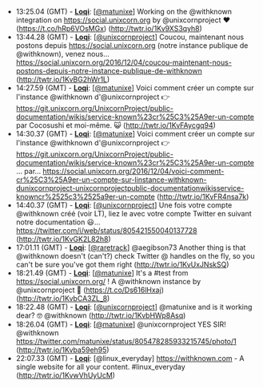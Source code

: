 * <a id="13:25.04">13:25.04 (GMT)</a> - __[Loqi](https://github.com/Loqi)__: [<a href="https://twitter.com/matunixe">@matunixe</a>] Working on the @withknown integration on https://social.unixcorn.org by @unixcornproject ❤️ (https://t.co/hRp6VOsMGx) (http://twtr.io/1Kv9XS3qyh8)
* <a id="13:44.28">13:44.28 (GMT)</a> - __[Loqi](https://github.com/Loqi)__: [<a href="https://twitter.com/unixcornproject">@unixcornproject</a>] Coucou, maintenant nous postons depuis https://social.unixcorn.org (notre instance publique de @withknown), venez nous… https://social.unixcorn.org/2016/12/04/coucou-maintenant-nous-postons-depuis-notre-instance-publique-de-withknown (http://twtr.io/1KvBG2hWr1L)
* <a id="14:27.59">14:27.59 (GMT)</a> - __[Loqi](https://github.com/Loqi)__: [<a href="https://twitter.com/matunixe">@matunixe</a>] Voici comment créer un compte sur l'instance @withknown d'@unixcornproject 👉 https://git.unixcorn.org/UnixcornProject/public-documentation/wikis/service-known%23cr%25C3%25A9er-un-compte par Cocosushi et moi-même. 😺 (http://twtr.io/1KvFAycgq94)
* <a id="14:30.37">14:30.37 (GMT)</a> - __[Loqi](https://github.com/Loqi)__: [<a href="https://twitter.com/matunixe">@matunixe</a>] Voici comment créer un compte sur l'instance @withknown d'@unixcornproject 👉 https://git.unixcorn.org/UnixcornProject/public-documentation/wikis/service-known%23cr%25C3%25A9er-un-compte … par… https://social.unixcorn.org/2016/12/04/voici-comment-cr%25C3%25A9er-un-compte-sur-linstance-withknown-dunixcornproject-unixcornprojectpublic-documentationwikisservice-knowncr%2525c3%2525a9er-un-compte (http://twtr.io/1KvFR4nsa7k)
* <a id="14:40.37">14:40.37 (GMT)</a> - __[Loqi](https://github.com/Loqi)__: [<a href="https://twitter.com/unixcornproject">@unixcornproject</a>] Une fois votre compte @withknown créé (voir LT), liez le avec votre compte Twitter en suivant notre documentation 😃… https://twitter.com/i/web/status/805421550040137728 (http://twtr.io/1KvGK2L82h8)
* <a id="17:01.11">17:01.11 (GMT)</a> - __[Loqi](https://github.com/Loqi)__: [<a href="https://twitter.com/raretrack">@raretrack</a>] @aegibson73 Another thing is that @withknown doesn't (can't?) check Twitter @ handles on the fly, so you can't be sure you've got them right (http://twtr.io/1KvUxJNskSQ)
* <a id="18:21.49">18:21.49 (GMT)</a> - __[Loqi](https://github.com/Loqi)__: [<a href="https://twitter.com/matunixe">@matunixe</a>] It's a #test from https://social.unixcorn.org/ ! A @withknown instance by @unixcornproject 🦄 (https://t.co/Ds616lHxaj) (http://twtr.io/1KvbCA3ZL_8)
* <a id="18:22.48">18:22.48 (GMT)</a> - __[Loqi](https://github.com/Loqi)__: [<a href="https://twitter.com/unixcornproject">@unixcornproject</a>] @matunixe and is it working dear? 🤓 @withknown (http://twtr.io/1KvbHWp8Asq)
* <a id="18:26.04">18:26.04 (GMT)</a> - __[Loqi](https://github.com/Loqi)__: [<a href="https://twitter.com/matunixe">@matunixe</a>] @unixcornproject YES SIR! @withknown https://twitter.com/matunixe/status/805478285933215745/photo/1 (http://twtr.io/1Kvba59eh95)
* <a id="22:07.33">22:07.33 (GMT)</a> - __[Loqi](https://github.com/Loqi)__: [@linux_everyday] https://withknown.com - A single website for all your content.  #linux_everyday (http://twtr.io/1KvwVhUyUcM)
